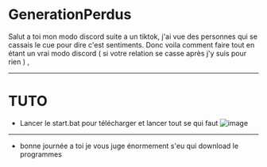 # GenerationPerdus


Salut a toi mon modo discord suite a un tiktok,
j'ai vue des personnes qui se cassais le cue pour dire c'est sentiments.
Donc voila comment faire tout en étant un vrai modo discord ( si votre relation se casse après j'y suis pour rien ) , 

----------------------------------------------------------------------------
# TUTO
- Lancer le start.bat pour télécharger et lancer tout se qui faut 
 ![image](https://github.com/RitoOFF/GenerationPerdus/assets/125696277/18456427-fc51-4afe-b7c2-e0e46b669801)

----------------------------------------------------------------------------
- bonne journée a toi je vous juge énormement s'eu qui download le programmes
